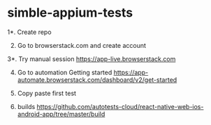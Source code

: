 # simble-appium-tests
1*. Create repo

2. Go to browserstack.com and create account

3*. Try manual session https://app-live.browserstack.com

4. Go to automation Getting started https://app-automate.browserstack.com/dashboard/v2/get-started

5. Copy paste first test

6. builds https://github.com/autotests-cloud/react-native-web-ios-android-app/tree/master/build